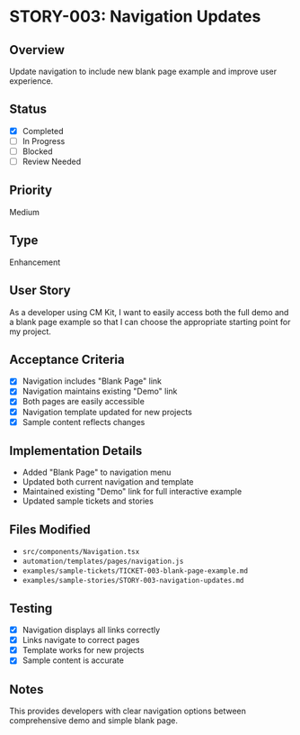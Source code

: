 # STORY-003: Navigation Updates

## Overview
Update navigation to include new blank page example and improve user experience.

## Status
- [x] Completed
- [ ] In Progress
- [ ] Blocked
- [ ] Review Needed

## Priority
Medium

## Type
Enhancement

## User Story
As a developer using CM Kit, I want to easily access both the full demo and a blank page example so that I can choose the appropriate starting point for my project.

## Acceptance Criteria
- [x] Navigation includes "Blank Page" link
- [x] Navigation maintains existing "Demo" link
- [x] Both pages are easily accessible
- [x] Navigation template updated for new projects
- [x] Sample content reflects changes

## Implementation Details
- Added "Blank Page" to navigation menu
- Updated both current navigation and template
- Maintained existing "Demo" link for full interactive example
- Updated sample tickets and stories

## Files Modified
- `src/components/Navigation.tsx`
- `automation/templates/pages/navigation.js`
- `examples/sample-tickets/TICKET-003-blank-page-example.md`
- `examples/sample-stories/STORY-003-navigation-updates.md`

## Testing
- [x] Navigation displays all links correctly
- [x] Links navigate to correct pages
- [x] Template works for new projects
- [x] Sample content is accurate

## Notes
This provides developers with clear navigation options between comprehensive demo and simple blank page. 